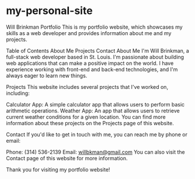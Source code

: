 # my-personal-site
Will Brinkman Portfolio
This is my portfolio website, which showcases my skills as a web developer and provides information about me and my projects.

Table of Contents
About Me
Projects
Contact
About Me
I'm Will Brinkman, a full-stack web developer based in St. Louis. I'm passionate about building web applications that can make a positive impact on the world. I have experience working with front-end and back-end technologies, and I'm always eager to learn new things.

Projects
This website includes several projects that I've worked on, including:

Calculator App: A simple calculator app that allows users to perform basic arithmetic operations.
Weather App: An app that allows users to retrieve current weather conditions for a given location.
You can find more information about these projects on the Projects page of this website.

Contact
If you'd like to get in touch with me, you can reach me by phone or email:

Phone: (314) 536-2139
Email: willbkman@gmail.com
You can also visit the Contact page of this website for more information.

Thank you for visiting my portfolio website!